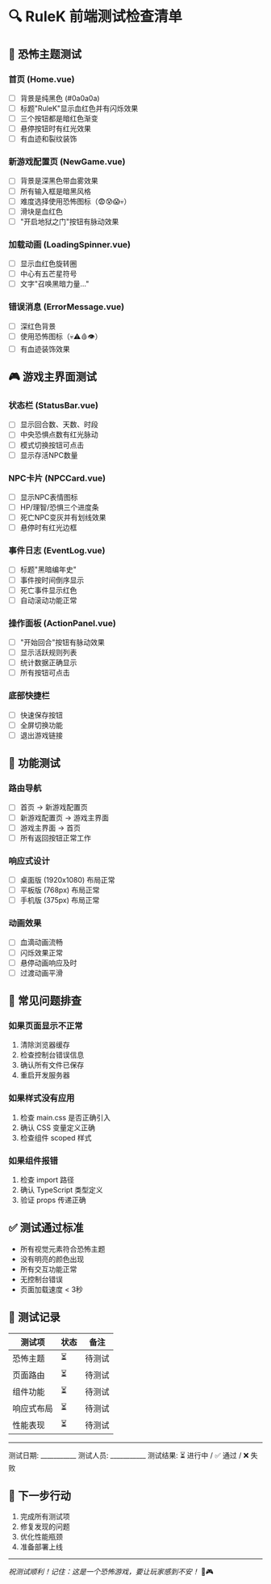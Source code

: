# 🔍 RuleK 前端测试检查清单

## 🎨 恐怖主题测试

### 首页 (Home.vue)
- [ ] 背景是纯黑色 (#0a0a0a)
- [ ] 标题"RuleK"显示血红色并有闪烁效果
- [ ] 三个按钮都是暗红色渐变
- [ ] 悬停按钮时有红光效果
- [ ] 有血迹和裂纹装饰

### 新游戏配置页 (NewGame.vue)  
- [ ] 背景是深黑色带血雾效果
- [ ] 所有输入框是暗黑风格
- [ ] 难度选择使用恐怖图标（😨😰😱💀）
- [ ] 滑块是血红色
- [ ] "开启地狱之门"按钮有脉动效果

### 加载动画 (LoadingSpinner.vue)
- [ ] 显示血红色旋转圈
- [ ] 中心有五芒星符号
- [ ] 文字"召唤黑暗力量..."

### 错误消息 (ErrorMessage.vue)
- [ ] 深红色背景
- [ ] 使用恐怖图标（💀⚠️🩸👁）
- [ ] 有血迹装饰效果

## 🎮 游戏主界面测试

### 状态栏 (StatusBar.vue)
- [ ] 显示回合数、天数、时段
- [ ] 中央恐惧点数有红光脉动
- [ ] 模式切换按钮可点击
- [ ] 显示存活NPC数量

### NPC卡片 (NPCCard.vue)
- [ ] 显示NPC表情图标
- [ ] HP/理智/恐惧三个进度条
- [ ] 死亡NPC变灰并有划线效果
- [ ] 悬停时有红光边框

### 事件日志 (EventLog.vue)
- [ ] 标题"黑暗编年史"
- [ ] 事件按时间倒序显示
- [ ] 死亡事件显示红色
- [ ] 自动滚动功能正常

### 操作面板 (ActionPanel.vue)
- [ ] "开始回合"按钮有脉动效果
- [ ] 显示活跃规则列表
- [ ] 统计数据正确显示
- [ ] 所有按钮可点击

### 底部快捷栏
- [ ] 快速保存按钮
- [ ] 全屏切换功能
- [ ] 退出游戏链接

## 🔧 功能测试

### 路由导航
- [ ] 首页 → 新游戏配置页
- [ ] 新游戏配置页 → 游戏主界面
- [ ] 游戏主界面 → 首页
- [ ] 所有返回按钮正常工作

### 响应式设计
- [ ] 桌面版 (1920x1080) 布局正常
- [ ] 平板版 (768px) 布局正常
- [ ] 手机版 (375px) 布局正常

### 动画效果
- [ ] 血滴动画流畅
- [ ] 闪烁效果正常
- [ ] 悬停动画响应及时
- [ ] 过渡动画平滑

## 🐛 常见问题排查

### 如果页面显示不正常
1. 清除浏览器缓存
2. 检查控制台错误信息
3. 确认所有文件已保存
4. 重启开发服务器

### 如果样式没有应用
1. 检查 main.css 是否正确引入
2. 确认 CSS 变量定义正确
3. 检查组件 scoped 样式

### 如果组件报错
1. 检查 import 路径
2. 确认 TypeScript 类型定义
3. 验证 props 传递正确

## ✅ 测试通过标准

- 所有视觉元素符合恐怖主题
- 没有明亮的颜色出现
- 所有交互功能正常
- 无控制台错误
- 页面加载速度 < 3秒

## 📝 测试记录

| 测试项 | 状态 | 备注 |
|--------|------|------|
| 恐怖主题 | ⏳ | 待测试 |
| 页面路由 | ⏳ | 待测试 |
| 组件功能 | ⏳ | 待测试 |
| 响应式布局 | ⏳ | 待测试 |
| 性能表现 | ⏳ | 待测试 |

---

测试日期: ___________
测试人员: ___________
测试结果: ⏳ 进行中 / ✅ 通过 / ❌ 失败

## 🎯 下一步行动

1. 完成所有测试项
2. 修复发现的问题
3. 优化性能瓶颈
4. 准备部署上线

---

*祝测试顺利！记住：这是一个恐怖游戏，要让玩家感到不安！* 👻🎮
